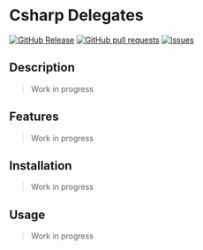 # Csharp Delegates
[![GitHub Release](https://img.shields.io/github/release/zjayers/csharp.delegates.svg?style=flat)](https://github.com/zjayers/csharp.delegates/releases)
[![GitHub pull requests](https://img.shields.io/github/issues-pr/zjayers/csharp.delegates.svg?style=flat)](https://github.com/zjayers/csharp.delegates/pulls)
[![Issues](https://img.shields.io/github/issues-raw/zjayers/csharp.delegates.svg?maxAge=25000)](https://github.com/zjayers/csharp.delegates/issues)

## Description

> Work in progress

## Features

> Work in progress

## Installation

> Work in progress

## Usage

> Work in progress
